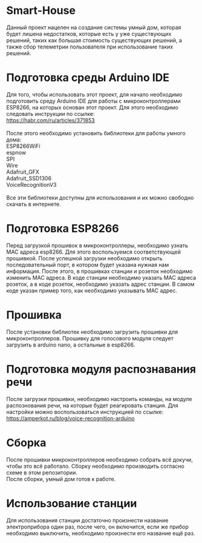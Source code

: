 # Smart-House
Данный проект нацелен на создание системы умный дом, которая будет лишена недостатков, которые есть у уже существующих решений, таких как большая стоимость существующих решений, а также сбор телеметрии пользователя при использование таких решений.

# Подготовка среды Arduino IDE
Для того, чтобы использовать этот проект, для начало необходимо подготовить среду Arduino IDE для работы с микроконтроллерами ESP8266, на которых основан этот проект. Для этого необходимо следовать инструкции по ссылке:<br>
https://habr.com/ru/articles/371853<br>
<br>
После этого необходимо установить библиотеки для работы умного дома:<br>
ESP8266WiFi<br>
espnow<br>
SPI<br>
Wire<br>
Adafruit_GFX<br>
Adafruit_SSD1306<br>
VoiceRecognitionV3<br>
<br>
Все эти библиотеки доступны для использования и их можно свободно скачать в интернете.<br>

# Подготовка ESP8266
Перед загрузкой прошивок в микроконтроллеры, необходимо узнать MAC адреса esp8266. Для этого воспользуемся соответствующей прошивкой. После успешной загрузки необходимо открыть последовательный порт, в котором будет указана нужная нам информация. После этого, в прошивках станции и розеток необходимо изменить MAC адреса. В коде станции необходимо указать MAC адреса розеток, а в коде розеток, необходимо указать адрес станции. В самом коде указан пример того, как необходимо указывать MAC адрес.

# Прошивка
После установки библиотек необходимо загрузить прошивки для микроконтроллеров. Прошивку для голосового модуля следует загрузить в arduino nano, а остальные в esp8266.

# Подготовка модуля распознавания речи
После загрузки прошивки, необходимо настроить команды, на модуле распознования речи, на которые будет реагировать станция. Для настройки можно воспользоваться инструкцией по ссылке:<br>
https://amperkot.ru/blog/voice-recognition-arduino

# Сборка
После прошивки микроконтроллеров необходимо собрать всё докучи, чтобы это всё работало. Сборку необходимо производить согласно схеме в этом репозитории.<br>
После сборки, умный дом готов к работе.

# Использование станции
Для использования станции достаточно произнести название электроприбора один раз, после чего, он включится, если же прибор необходимо выключить, необходимо произнести его название ещё раз.
